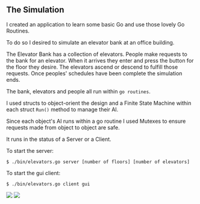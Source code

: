 

## The Simulation

I created an application to learn some basic Go and use those lovely Go Routines.

To do so I desired to simulate an elevator bank at an office building.

The Elevator Bank has a collection of elevators. People make requests to the bank for an elevator. When it arrives they enter and press the button for the floor they desire. The elevators ascend or descend to fulfill those requests. Once peoples' schedules have been complete the simulation ends.

The bank, elevators and people all run within `go routines`.

I used structs to object-orient the design and a Finite State Machine within each struct `Run()` method to manage their AI.

Since each object's AI runs within a go routine I used Mutexes to ensure requests made from object to object are safe.

It runs in the status of a Server or a Client.

To start the server:
```
$ ./bin/elevators.go server [number of floors] [number of elevators]
```

To start the gui client:
```
$ ./bin/elevators.go client gui
```

<img src="/jordansavant/elevators.go/master/gui.gif" />

<img src="/jordansavant/elevators.go/master/elevators.gif" />
